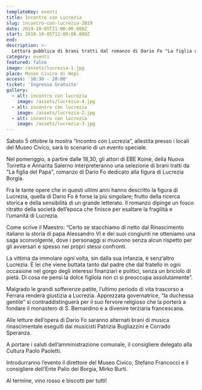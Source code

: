 ```yaml
---
templateKey: eventi
title: Incontro con Lucrezia
slug: incontro-con-lucrezia-2019
date: 2019-10-05T21:00:00.000Z
start: 2019-10-05T12:00:00.000Z
end:
description: >-
  Lettura pubblica di brani tratti dal romanzo di Dario Fo "La figlia del Papa" sulla vita di Lucrezia Borgia con la partecipazione di Ebe Koinè, Annarita Salerno ed Ornella Marcucci
category: eventi
featured: false
image: /assets/lucrezia-1.jpg
place: Museo Civico di Nepi
access: '18:30 - 20:00'
ticket: 'Ingresso Gratuito'
gallery:
  - alt: incontro con lucrezia
    image: /assets/lucrezia-4.jpg
  - alt: incontro con lucrezia
    image: /assets/lucrezia-2.jpg
  - alt: incontro con lucrezia
    image: /assets/lucrezia-3.jpg
---
```

Sabato 5 ottobre la mostra “Incontro con Lucrezia”, allestita presso i locali del Museo Civico, sarà lo scenario di un evento speciale.

Nel pomeriggio, a partire dalle 18,30, gli attori di EBE Koinè, della Nuova Torretta e Annarita Salerno interpreteranno una selezione di brani tratti da "La figlia del Papa", romanzo di Dario Fo dedicato alla figura di Lucrezia Borgia.

Fra le tante opere che in questi ultimi anni hanno descritto la figura di Lucrezia, quella di Dario Fo è forse la più singolare; frutto della ricerca storica e della sensibilità di un grande letterato.
Il romanzo dipinge un fosco ritratto della società dell’epoca che finisce per esaltare la fragilità e l’umanità di Lucrezia.

Come scrive il Maestro: “Certo se stacchiamo di netto dal Rinascimento italiano la storia di papa Alessandro VI e dei suoi congiunti ne otteniamo una saga sconvolgente, dove i personaggi si muovono senza alcun rispetto per gli avversari e spesso nei propri stessi confronti.

La vittima da immolare ogni volta, sin dalla sua infanzia, è senz’altro Lucrezia. È lei che viene buttata tanto dal padre che dal fratello in ogni occasione nel gorgo degli interessi finanziari e politici, senza un briciolo di pietà. Di cosa ne pensi la dolce figliola non ci si preoccupa assolutamente”.

Malgrado le grandi sofferenze patite, l’ultimo periodo di vita trascorso a Ferrara renderà giustizia a Lucrezia. Apprezzata governatrice, “la duchessa gentile” si contraddistinguerà per il suo fervore religioso che la porterà a fondare il monastero di S. Bernardino e a divenire terziaria francescana.

Alle letture dell’opera di Dario Fo saranno alternati brani di musica rinascimentale eseguiti dai musicisti Patrizia Bugliazzini e Corrado Speranza.

A portare i saluti dell’amministrazione comunale, il consigliere delegato alla Cultura Paolo Paoletti.

Introdurranno l’evento il direttore del Museo Civico, Stefano Francocci e il consigliere dell’Ente Palio dei Borgia, Mirko Burti.

Al termine, vino rosso e biscotti per tutti!
